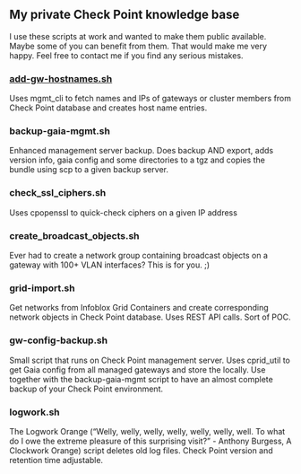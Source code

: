 ## My private Check Point knowledge base ##

I use these scripts at work and wanted to make them public available. Maybe some of you can benefit from them. 
That would make me very happy. Feel free to contact me if you find any serious mistakes.

### [add-gw-hostnames.sh](add-gw-hostnames.sh)
Uses mgmt_cli to fetch names and IPs of gateways or cluster members from Check Point database and creates host name entries. 

### backup-gaia-mgmt.sh
Enhanced management server backup. Does backup AND export, adds version info, gaia config and some directories to a tgz and copies the bundle using scp to a given backup server.

### check_ssl_ciphers.sh
Uses cpopenssl to quick-check ciphers on a given IP address

### create_broadcast_objects.sh
Ever had to create a network group containing broadcast objects on a gateway with 100+ VLAN interfaces? This is for you. ;)

### grid-import.sh
Get networks from Infoblox Grid Containers and create corresponding network objects in Check Point database. Uses REST API calls. Sort of POC.

### gw-config-backup.sh
Small script that runs on Check Point management server. Uses cprid_util to get Gaia config from all managed gateways and store the locally. Use together with the backup-gaia-mgmt script to have an almost complete backup of your Check Point environment.

### logwork.sh
The Logwork Orange (“Welly, welly, welly, welly, welly, welly, well. To what do I owe the extreme pleasure of this surprising visit?” - Anthony Burgess, A Clockwork Orange) script deletes old log files. Check Point version and retention time adjustable.
